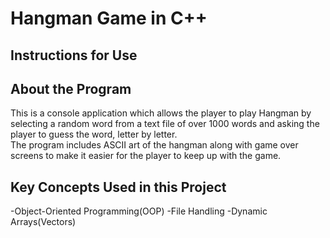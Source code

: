 # Hangman Game in C++

## Instructions for Use



## About the Program

This is a console application which allows the player to play Hangman by selecting a random word
from a text file of over 1000 words and asking the player to guess the word, letter by letter.       
The program includes ASCII art of the hangman along with game over screens to make it easier for 
the player to keep up with the game.

## Key Concepts Used in this Project

-Object-Oriented Programming(OOP)
-File Handling
-Dynamic Arrays(Vectors)

